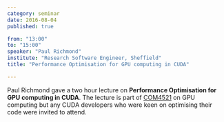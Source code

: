```yaml
---
category: seminar
date: 2016-08-04
published: true

from: "13:00"
to: "15:00"
speaker: "Paul Richmond"
institute: "Research Software Engineer, Sheffield"
title: "Performance Optimisation for GPU computing in CUDA"

---
```


Paul Richmond gave a two hour lecture on **Performance Optimisation for GPU computing in CUDA**. The lecture is part of [COM4521](https://paulrichmond.shef.ac.uk/teaching/COM4521/) on GPU computing but any CUDA developers who were keen on optimising their code were invited to attend.